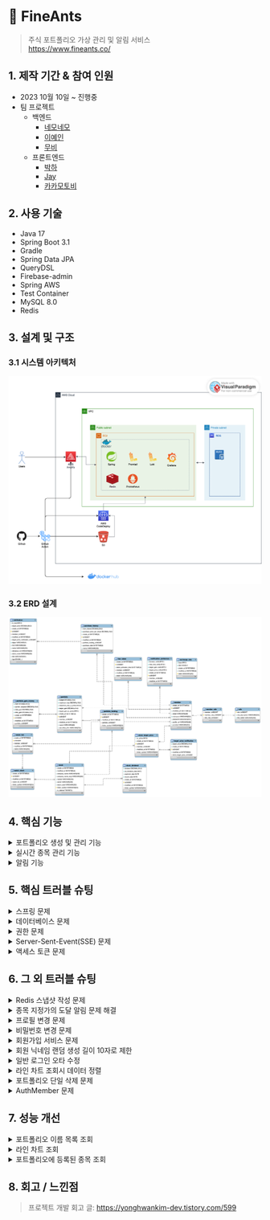 # :pushpin: FineAnts

> 주식 포트폴리오 가상 관리 및 알림 서비스  
> https://www.fineants.co/

## 1. 제작 기간 & 참여 인원

- 2023 10월 10일 ~ 진행중
- 팀 프로젝트
    - 백엔드
        - [네모네모](https://github.com/yonghwankim-dev)
        - [이예인](https://github.com/yein-lee)
        - [무비](https://github.com/yhpark95)
    - 프론트엔드
        - [박하](https://github.com/bakhacode)
        - [Jay](https://github.com/altmit)
        - [카카모토비](https://github.com/Kakamotobi)

## 2. 사용 기술

- Java 17
- Spring Boot 3.1
- Gradle
- Spring Data JPA
- QueryDSL
- Firebase-admin
- Spring AWS
- Test Container
- MySQL 8.0
- Redis

## 3. 설계 및 구조
### 3.1 시스템 아키텍처

![infra](./img/infra/infra.png)

### 3.2 ERD 설계

![erd](./img/erd/erd.png)

## 4. 핵심 기능

<details>
<summary>포트폴리오 생성 및 관리 기능</summary>
<div markdown="1">

### 4.1 포트폴리오 생성

![image](img/core/create_portfolio.png)

1. 클라이언트로부터 포트폴리오 생성 입력 정보를 받은 컨트롤러는 입력 정보의 유효성을 검증합니다.
2. 서비스는 포트폴리오의 입력 정보를 기반으로 생성할 수 있는지 제약조건*을 검증하고 생성합니다.
    - *사용자는 목록에 있는 증권사 목록 안에서만 선택
    - *회원별로 각 포트폴리의 이름은 고유해야 하지만,다른 회원들의 포트폴리오 이름과는 중복될 수 있습니다.
    - *포트폴리오의 목표수익금액은 예산보다 커야 하며, 최대손실금액은 예산보다 작아야 하는 제약조건을 만족해야 합니다.
3. 저장소는 서비스로부터 받은 포트폴리오를 데이터베이스에 저장합니다.

### 4.2 포트폴리오 종목 및 매입 이력 추가

![image](img/core/create_holding_purchase-history.png)

1. 클라이언트로부터 포트폴리오 종목 및 매입 이력 입력 정보를 받은 컨트롤러는 유효성 검증을 수행합니다.
2. 서비스는 종목 및 매입 이력 입력 정보의 제약 조건*을 검증하고 인스턴스를 생성합니다.
    - ***포트폴리오의 잔고가 매입 이력을 추가하기에 충분한 금액이 있어야 합니다.**
    - *추가하고자 하는 종목이 데이터베이스 내에 존재해야 합니다.
3. 저장소는 서비스로부터 받은 포트폴리오 종목 및 매입 이력을 데이터베이스에 저장합니다.

### 4.3 포트폴리오 실시간 정보 조회

포트폴리오 실시간 정보 조회는 포트폴리오와 포트폴리오 종목 및 매입이력에 대한 계산 정보들을 실시간으로 조회하는 API입니다.
해당 API는 SSE(Server-Sent-Event) 방식으로 특정 시간 간격으로 데이터를 서버로부터 푸시받습니다.

![image](img/core/search_holding_sse.png)

1. 컨트롤러는 클라이언트로부터 포트폴리오 실시간 정보 조회를 요청받습니다. 컨트롤러는 서비스에 포트폴리오 등록번호를 전달하며 조회를 요청합니다.
2. 서비스는 SseEmitter를 생성하고 Observable 객체를 생성 후 구독을 수행합니다.
    1. 서비스는 SseEmitter를 생성하고 바로 클라이언트에게 반환합니다.
    2. PortfolioObservable 컴포넌트를 이용하여 Observable 객체를 생성합니다.
        - 생성한 Observable 객체는 5초 간격으로 총 30초 동안 데이터를 발행
    3. 생성한 Observable 객체 반환
    4. 반환받은 Observable 객체에 구독을 요청합니다. 해당 객체는 포트폴리오의 실시간 정보를 계산후 데이터를 발행합니다.
    5. Observable 객체는 다른 서비스를 통하여 포트폴리오 정보 조회 후 필요한 정보를 게산합니다.
    6. 데이터가 발행되면 Observer에게 전달되어 구독 처리를 수행합니다.
        - PortfolioObserver는 SseEmitter을 주입받는 상태
    7. Observer는 의존 주입된 SseEmitter 객체를 통하여 클라이언트에게 데이터(포트폴리오 실시간 정보)를 푸시합니다.

### 4.4 포트폴리오 계산 기능

포트폴리오의 정보와 포트폴리오에 등록된 종목 및 매입 이력을 기반으로 정보를 계산합니다. 예를 들어 다음 수행 과정은 포트폴리오의 총 투자 금액을 계산합니다.

![image](img/core/cal_total-investment.png)

1. 포트폴리오 계산기 객체에게 포트폴리오를 전달하며 총 투자 금액을 요청
2. 포트폴리오 객체에게 계신기 객체 자신을 전달하며 총 투자 금액 계산을 요청
3. 포트폴리오 객체는 계산기 객체의 포트폴리오 종목을 매개변수로 받는 총 투자 금액 메서드를 호출하며 포트폴리오 종목 리스트를 전달
4. 포트폴리오 종목 리스트를 받은 계산기 객체는 각 종목에 대하여 총 투자 금액 계산을 요청하고 합계로 누적
5. 포트폴리오 종목은 매개변수로 전달된 계산기 객체를 통하여 매입 이력 리스트를 전달하며 매입 이력의 총 투자 금액 메서드를 요청
6. 매입 이력 리스트를 전달받은 계산기 객체는 각 매입 이력의 총 투자 금액의 합계를 계산
7. 매입이력은 총 투자금액을 계산하고 반환
    - 매입 이력의 총 투자금액 = 매입 평균가 * 주식 개수
8. 매입 이력들의 총 투자금액 합계를 계산하여 반환

</div>
</details>

<details>
<summary>실시간 종목 관리 기능</summary>
<div markdown="1">

### 4.5 종목 현재가 업데이트 기능

![image](img/core/refresh_current-price.png)

1. 회원은 포트폴리오 실시간 정보 조회를 요청합니다.
2. 컨트롤러는 서비스에게 포트폴리오 등록 번호를 전달하며 포트폴리오에 등록된 종목 티커 심볼 푸시를 요청합니다.
3. 서비스는 장 시간 중이라면 저장소에 요청하여 포트폴리오에 등록된 종목들의 티커 심볼들을 조회합니다.
4. 서비스는 티커 심볼들을 메모리 저장소에 저장합니다.
5. 서비스는 각 티커 심볼이 구독 가능*하면 디스패처를 통해서 종목 실시간 체결가 구독하기 위한 웹소켓 연결을 수행합니다.
    - 종목 실시간 체결가가 구독 불가능하다면 REST API 방식으로 현재가를 조회한 다음 레디스에 저장합니다.
    - *구독시 종목 체결가가 발생 및 수신할 때마다 체결가를 레디스 저장소에 저장합니다.
    - *최대 구독 가능 개수는 20개
6. 웹소켓 클라이언트는 티커 심볼을 이용하여 한국투자증권과 종목 실시간 체결가를 구독하고 실시간으로 종목 체결가를 받습니다.
7. 종목 체결가를 받으면 레디스에 체결가를 저장합니다.

</div>
</details>

<details>
<summary>알림 기능</summary>
<div markdown="1">

### 4.6 포트폴리오 목표수익금액 알림 기능

포트폴리오 목표수익금액 알림 기능은 **포트폴리오의 총 평가 금액이 목표수익금액에 도달하면 사용자에게 FCM 알림을 전송하는 기능**입니다.

![image](img/core/notify_portfolio_target-gain.png)

1. 종목의 실시간 현재가가 변경되면 현재가 변경 이벤트가 발생
2. 이벤트 리스너는 종목 현재가 이벤트를 수신한 다음에 이벤트를 처리
3. 알림 서비스(NotificationService)는 포트폴리오의 목표수익금액 알림 서비스를 처리
4. 알림 서비스는 포트폴리오 리스트를 조회하고 디스패처(Dispatcher)에게 알림 처리를 요청
5. 디스패처는 알림 조건*에 맞는 포트폴리오를 대상으로 알림을 전송
    - *포트폴리오의 총 평가금액이 목표수익금액 이상인 경우
    - *포트폴리오에 설정된 목표수익금액 알림 활성화된 경우
    - *계정의 목표수익금액 알림 활성화된 경우
    - *전송 내역이 없는 경우
    - 알림 전송의 성공 여부와 관계없이 알림 메시지는 데이터베이스에 저장됨
6. 조건에 맞는 포트폴리오들을 받은 서비스(FcmService)는 FCM 알림을 전송
7. 외부의 FCM 서버는 FCM 토큰을 이용하여 리액트 클라이언트와 사용자의 디바이스(노트북, 테블릿 등)에 알림을 전송
8. 알림에 성공한 포트폴리오들을 대상으로 전송 내역을 레디스에 저장합니다.
    - 알림 전송 내역은 24시간 동안 저장됨

</div>
</details>

## 5. 핵심 트러블 슈팅

<details>
<summary>스프링 문제</summary>
<div markdown="1">

<details>
<summary>매입 이력 추가 후 알림 이벤트에서 매입 이력 리스트 지연 로딩 문제</summary>
<div markdown="1">

### 해결 시도 1

- 매입 이력 추가 서비스 과정에서 지연 로딩된 연관 엔티티(매입 이력 엔티티, PurchaseHistory) 리스트를 이미 로딩되었기 때문에
  이벤트 수행 과정에서 직전에 추가된 매입이력이 조회되지 않은 것이 원인
- 매입 이력 추가 서비스에서 직전에 추가된 매입 이력을 연관 엔티티 리스트에 추가하도록 하여 문제 해결(영속성 전이는 설정하지 않고 별도로 db에 추가하도록 하는 방식으로 수행)

- [issue#275](https://github.com/fine-ants/FineAnts-was/issues/275)

### 해결 시도 2

- 이벤트 리스너에서 @Async 애노테이션을 통하여 이벤트가 비동기로 동작한다고 생각하였으나 @EnableAsync 애노테이션을 설정하지 않아서
  동기적으로 수행된 것이 원인.
- 매입 이력 추가 서비스와 목표수익금액 달성 알림 이벤트가 같은 트랜잭션 내에 있기 때문에 직전에 추가된 매입이력이 조회되지 않는 것이 원인
- 설정 클래스에 @EnableAysnc 애노테이션을 추가하여 비동기적으로 수행하게 하고, @TransactionalEventListener 애노테이션을 이벤트 리스너 메서드에 적용하여 매입 이력 추가 서비스 후에
  동작하도록 개선
- [issue#515](https://github.com/fine-ants/FineAnts-was/issues/515)

</div>
</details>

</div>
</details>

<details>
<summary>데이터베이스 문제</summary>
<div markdown="1">

<details>
<summary>FCM 토큰 등록 오류</summary>
<div markdown="1">

- 배포 db 서버의 FcmToken 테이블의 PK 컬럼에 auto_increment가 적용되지 않은 것이 원인
- fcm_token 테이블을 삭제하고 다시 생성할때 PK 컬럼에 auto_increment 설정하여 문제 해결

- [issue#208](https://github.com/fine-ants/FineAnts-was/issues/208)

</div>
</details>

</div>
</details>


<details>
<summary>권한 문제</summary>
<div markdown="1">

<details>
<summary>회원 알림 API 권한 문제</summary>
<div markdown="1">

- 배경: 본인이 아닌 다른 사용자의 알림 API(예: 알림 목록 조회)를 호출하는 것이 문제
- 원인: API 경로중 경로 변수 중에서 회원의 등록번호(memberId)가 존재하는데 서비스 수행시 회원 본인의 것인지 검증하지 않은 것이 원인
- 문제 해결: 해당 서비스에 AOP를 적용하여 알림을 전송할 권한이 있는지 검증하도록 하여 문제 해결

```java

@Slf4j
@RequiredArgsConstructor
@Aspect
@Component
public class HasNotificationAuthorizationAspect {

	private final AuthenticationContext authenticationContext;

	@Before(value = "within(@org.springframework.web.bind.annotation.RestController *) && @annotation(hasNotificationAuthorization) && args(memberId, ..)", argNames = "hasNotificationAuthorization,memberId")
	public void hasAuthorization(final HasNotificationAuthorization hasNotificationAuthorization,
		@PathVariable final Long memberId) {
		AuthMember authMember = authenticationContext.getAuthMember();
		log.info("알림 권한 확인 시작, memberId={}, authMember : {}", memberId, authMember);
		if (!memberId.equals(authMember.getMemberId())) {
			throw new ForBiddenException(MemberErrorCode.FORBIDDEN_MEMBER);
		}
	}
} 
```

- [issue#203](https://github.com/fine-ants/FineAnts-was/issues/203)

</div>
</details>

</div>
</details>

<details>
<summary>Server-Sent-Event(SSE) 문제</summary>
<div markdown="1">

<details>
<summary>Hikari Connection Pool 고갈 문제</summary>
<div markdown="1">

- 배경: 데이터베이스 연결이 불가능하여 SSE 푸시할 수 없음
- 원인: SSE 연결로 인하여 HTTP가 연결을 유지하는 동안 서비스 레이어의 트랜잭션이 종료되었음에도 불구하고 OSIV(Open Session In View)가 활성화되어 있어
  30초 동안 Hikari Connection Pool의 연결 쓰레드를 점유한 것이 원인
- 해결 방법: OSIV 비활성화하여 문제 해결

- [issue#123](https://github.com/fine-ants/FineAnts-was/issues/123)

</div>
</details>

<details>
<summary>포트폴리오 상세 조회 SSE 데이터 응답 문제</summary>
<div markdown="1">

- 배경: 배포환경에서 포트폴리오 상세 조회 SSE API 호출시 계속 블로킹되다가 타임아웃 되어버림
- 원인: SSE 데이터 응답 생성을 별도의 쓰레드에서 수행하던 과정 중에서 종목의 종가가 존재하지 않아서 예외가 발생했을때 별도의 예외 처리를 하지 않은 것이 원인
- 해결 방법: Exception 타입으로 캐치하도록 변경하여 모든 예외를 대상으로 캐치하여 SseEmitter 객체를 대상으로 completeWithError 호출하여 해결

- [issue#57](https://github.com/fine-ants/FineAnts-was/issues/57)

</div>
</details>

</div>
</details>

<details>
<summary>액세스 토큰 문제</summary>
<div markdown="1">

<details>
<summary>한국투자증권의 액세스 토큰 만료시 발급 문제</summary>
<div markdown="1">

### 해결 시도 1

- 배경: 한국투자증권의 액세스 토큰 만료시 재발급을 요청하지만, 실패하는 경우 그대로 끝남
- 원인: 액세스 토큰 발급이 실패하는 경우 다시 시도하지 않는 것이 원인
- 해결 방법: retryWhen Operator를 이용하여 다시 시도하도록 하여 문제 해결

### 해결 시도 2

- 배경: 액세스 토큰을 재발급은 하지만 레디스 저장소에 저장되지 않음
- 원인: Webflux의 subscribe를 통하여 레디스에 저장해야 하지만, 비동기로 동작하기 때문에 대기하지 않고 종료되는 것이 원인
- 해결 방법: CountDownLatch 객체를 사용하여 액세스 토큰 재발급 처리가 완료될때까지 대기하여 문제 해결

- [issue#131](https://github.com/fine-ants/FineAnts-was/issues/131)

</div>
</details>

<details>
<summary>Redis 액세스 토큰 만료시간 문제</summary>
<div markdown="1">

- 배경: 액세스 토큰이 실제로 만료되었음에도 불구하고 레디스에 남아있음
- 원인: 한국투자증권 서버로부터 발급받은 액세스 토큰은 실제 만료시간은 22시간동안 유지되지만 `expires_in` 프로퍼티는 24시간을 가리키고 있음. 액세스 토큰 발급 만료시간 계산시 `expires_in`
  프로퍼티를 기준으로 계산한 것이 원인
- 해결 방법: `access_token_token_expired` 프로퍼티를 기준으로 액세스 토큰 만료시간을 설정하도록 변경하여 문제 해결

- [issue#63](https://github.com/fine-ants/FineAnts-was/issues/63)

</div>
</details>

<details>
<summary>종가 갱신 스케줄링 메소드 실행전 액세스 토큰 발급 문제</summary>
<div markdown="1">

- 배경: 종가 갱신전에 액세스 토큰이 만료되어 갱신되지 않음
- 원인: 한국투자증권 API 서버의 액세스 토큰이 만료되었는지 체크하는 AOP에서 종가 갱신 스케줄링 메서드를 추가하지 않은 것이 원인
- 해결 방법: 종가 갱신 스케줄링 메서드를 AOP에 추가하여 문제 해결

- [issue#120](https://github.com/fine-ants/FineAnts-was/issues/120)

</div>
</details>


</div>
</details>

## 6. 그 외 트러블 슈팅

<details>
<summary>Redis 스냅샷 작성 문제</summary>
<div markdown="1">

- 배경: 카카오 소셜 로그인이 되지 않음
- 원인: Redis의 스냅샷 작성시 실패하게 되면 Write 명령어를 전부 거부하게 되어 레디스 연산을 사용 못하는 것이 원인
- 원인: RDB(redis database) 파일을 생성하지 않도록 설정
- [issue#38](https://github.com/fine-ants/FineAnts-was/issues/38)

```
stop-writes-on-bgsave-error no
save ""
```

</div>
</details>

<details>
<summary>종목 지정가의 도달 알림 문제 해결</summary>
<div markdown="1">

- 배경: 종목 지정가 도달 알림 간격을 24시간으로 설정했음에도 종목의 현재가가 지정가에 도달할 때마다 알림을 보냄
- 원인: 사용자에게 전달한 푸시 알림의 등록번호(Notification 테이블의 id 컬럼)을 전송내역 키로써 레디스에 저장한 것이 원인
- 해결 방법: 알림마다 생성되는 등록번호(PK, Notification.id)를 키값으로 저장하는 것이 아닌 종목 지정가 데이터에 대한 등록번호(PK, TargetPriceNotification.id)를 기준으로
  저장합니다.
- [issue#268](https://github.com/fine-ants/FineAnts-was/issues/268)

```
// 발송 이력 저장
.map(future -> future.thenCompose(item -> {
	sentManager.addTargetPriceNotification(item.getTargetPriceNotificationId());
	return CompletableFuture.supplyAsync(() -> item);
}))
```

</div>
</details>

<details>
<summary>프로필 변경 문제</summary>
<div markdown="1">

- 배경: 프로필의 닉네임 정보를 변경하지 않고 프로필 사진만 변경하는 경우 500 에러가 발생함
- 원인: 컨트롤러의 profileInformation 파트가 필수 입력 정보로 설정한 것이 원인
- 해결 방법: profileInformation 파트의 입력 정보를 선택적으로 변경하여 문제 해결
- [issue#164](https://github.com/fine-ants/FineAnts-was/issues/164)

```java
public ApiResponse<ProfileChangeResponse> changeProfile(
@RequestPart(value = "profileImageFile", required = false) MultipartFile profileImageFile,
@Valid @RequestPart(value = "profileInformation", required = false) ProfileChangeRequest request,
@AuthPrincipalMember AuthMember authMember)
```

</div>
</details>

<details>
<summary>비밀번호 변경 문제</summary>
<div markdown="1">

- 배경: 비밀번호 변경 API 요청시 200 응답은 오지만 실제 비밀번호는 변경되지 않음
- 원인: 비밀번호 변경 서비스의 트랜잭션이 읽기 전용으로 설정한 것이 원인
- 해결 방법: 비밀번호 변경 서비스에서 `@Transactional(readOnly=true)`를 `@Transactional`로 변경하여 해결
- [issue#162](https://github.com/fine-ants/FineAnts-was/issues/162)

```
@Transactional
public void modifyPassword(ModifyPasswordRequest request, AuthMember authMember) {
```

</div>
</details>

<details>
<summary>회원가입 서비스 문제</summary>
<div markdown="1">

- 배경: 회원가입 할때 프로필 사진과 json 형식의 회원가입 정보를 Multipart form-data 형식으로 전달하는 경우 파트 중 하나인 signupData 파트인 json 데이터가 전달되지 않음
- 원인: 데이터를 전달하는 클라이언트인 React에서 로컬 개발시 목서버가 켜저 있어서 이미지만 전달되고 json 데이터는 전달되지 않는 것이 원인
- 해결 방법: React 로컬 개발시 목서버를 종료하여 해결
- [issue#159](https://github.com/fine-ants/FineAnts-was/issues/159)

</div>
</details>

<details>
<summary>회원 닉네임 랜덤 생성 길이 10자로 제한</summary>
<div markdown="1">

- 배경: 회원의 랜덤 닉네임의 길이는 2~10자여야 하는데 11자로 생성됩니다.
    - 랜덤 닉네임 형식 : 일개미(3자) + 랜덤 문자열 7자
- 원인: member.nickname.leen = 8로 설정되어 있는것이 원인
- 해결방법: member.nickname.len 프로퍼티의 길이를 7로 설정하여 문제를 해결
- [issue#154](https://github.com/fine-ants/FineAnts-was/issues/154)

```yml
member:
  nickname:
    prefix: 일개미
    len: 7
```

</div>
</details>

<details>
<summary>일반 로그인 오타 수정</summary>
<div markdown="1">

- 배경: 일반 로그인 되지 않음
- 원인: 서비스 레이어에서 로컬 회원 조회시 provider 매개변수에 null을 전달하는 것이 원인
- 해결 방법 : provider 매개변수에 "local"을 전달하여 문제 해결
- [issue#133](https://github.com/fine-ants/FineAnts-was/issues/133)

```
@Transactional(readOnly = true)
public LoginResponse login(LoginRequest request) {
  Member member = memberRepository.findMemberByEmailAndProvider(request.getEmail(), LOCAL_PROVIDER)
  .orElseThrow(() -> new BadRequestException(MemberErrorCode.LOGIN_FAIL));
  // ...
  return LoginResponse.from(jwt, OauthMemberResponse.from(member));
}
```

</div>
</details>

<details>
<summary>라인 차트 조회시 데이터 정렬</summary>
<div markdown="1">

- 배경: 라인 차트 조회 API 요청시 차트 데이터들이 정렬되어 있지 않고 응답함
- 원인: 데이터베이스에서 데이터를 조회할때 정렬하지 않거나 서비스 레이어에서 정렬하지 않는 것이 원인
- 해결 방법: 포트폴리오들의 전체 평가금액에 대한 라인 차트 조회시 일자를 기준으로 오름차순으로 정렬하여 문제를 해결
- [issue#84](https://github.com/fine-ants/FineAnts-was/issues/84)

```java
return timeValueMap.keySet()
	.stream()
	.sorted()
	.map(key->DashboardLineChartResponse.of(key,timeValueMap.get(key)))
	.collect(Collectors.toList());
```

</div>
</details>

<details>
<summary>포트폴리오 단일 삭제 문제</summary>
<div markdown="1">

- 배경: 포트폴리오 단일 삭제 수행할 때 포트폴리오가 삭제되지 않음
- 원인: 포트폴리오 삭제 전에 포트폴리오와 일대다 관계를 맺고 있는 포트폴리오의 수익 내역(PortfolioGainHistory)이 존재하여 외래키 제약 조건을 위배한 것이 원인
- 해결 방법: 포트폴리오 데이터 삭제 전에 포트폴리오 수익 내역 데이터들을 먼저 삭제하여 문제 해결
- [issue#83](https://github.com/fine-ants/FineAnts-was/issues/83)

```
int delPortfolioGainHistoryCnt = portfolioGainHistoryRepository.deleteAllByPortfolioId(portfolioId);
log.info("포트폴리오 손익 내역 삭제 개수 : {}", delPortfolioGainHistoryCnt);
```

</div>
</details>

<details>
<summary>AuthMember 문제</summary>
<div markdown="1">

- 배경: 로그인 한 다음에 인증을 요구하는 API를 요청하면 컨트롤러 레이어의 AuthMember 매개변수에 인증 정보를 전달하지 못함
- 원인: AuthMember 타입에 대한 리졸버를 스프링 웹 설정에 추가하지 않은 것이 원인
- 해결방법: AuthMember 타입에 대한 매개변수 리졸버를 설정 클래스에 추가함으로써 문제를 해결
- [issue#31](https://github.com/fine-ants/FineAnts-was/issues/31)

```java

@Configuration
@RequiredArgsConstructor
public class WebConfig implements WebMvcConfigurer {
	private final AuthPrincipalArgumentResolver authPrincipalArgumentResolver;

	@Override
	public void addArgumentResolvers(List<HandlerMethodArgumentResolver> resolvers) {
		resolvers.add(authPrincipalArgumentResolver);
	}
}
```

</div>
</details>

## 7. 성능 개선

<details>
<summary>포트폴리오 이름 목록 조회</summary>
<div markdown="1">

- 배경: 포트폴리오 이름 목록 조회 API는 자주 요청되고 빈번히 변경되지 않기 때문에 캐싱하여 성능을 개선
    - URL: GET /api/portfolios/names
    - Vuser: 10
    - Duration: 1분
- 성능 개선 결과: 평균 TPS 기준, 약 1.38배 개선
- [pull request](https://github.com/fine-ants/FineAnts-was/pull/512)

</div>
</details>

<details>
<summary>라인 차트 조회</summary>
<div markdown="1">

- 배경: 라인 차트 조회 API는 조회 당일 이전일자까지의 데이터를 조회하기 때문에 실시간으로 변경될 가능성이 없고 자주 요청되기 때문에 캐싱하여 성능을 개선
    - URL: GET /api/dashboard/lineChart
    - Vuser: 10
    - Duration: 1분
- 성능 개선 결과: 평균 TPS 기준, 약 780.75배 개선
- [pull request](https://github.com/fine-ants/FineAnts-was/pull/485)

</div>
</details>

<details>
<summary>포트폴리오에 등록된 종목 조회</summary>
<div markdown="1">

- 배경: 포트폴리오 실시간 정보 조회 API 요청시 내부적으로 실행되는 PortfolioCacheService.getTickerSymbolsFromPortfolioBy 메서드를 캐싱하여 성능을 개선
    - Benchmark Mode: 평균 시간
    - Measurement: 1분
- 성능 개선 결과: 평균 시간 기준, 약 11.22배 개선
    - { 5.029 ms } -> { 0.448 ms }
- [pull request](https://github.com/fine-ants/FineAnts-was/pull/521)

</div>
</details>

## 8. 회고 / 느낀점

> 프로젝트 개발 회고 글: https://yonghwankim-dev.tistory.com/599
